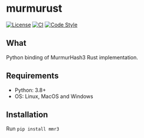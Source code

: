 # murmurust

[![License](https://img.shields.io/github/license/tushushu/murmurust)](https://github.com/tushushu/murmurust/blob/main/LICENSE)
[![CI](https://github.com/tushushu/murmurust/workflows/CI/badge.svg)](https://github.com/tushushu/murmurust/workflows/main.yml)
[![Code Style](https://img.shields.io/badge/code%20style-flake8-blue)](https://github.com/PyCQA/flake8)  


## What
Python binding of MurmurHash3 Rust implementation.


## Requirements
-  Python: 3.8+
-  OS: Linux, MacOS and Windows


## Installation
Run `pip install mmr3`
